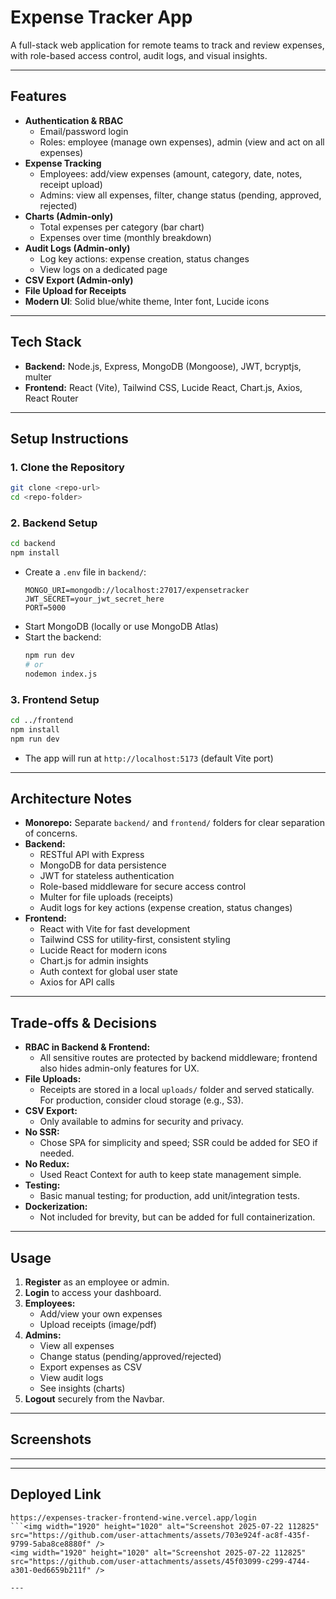 # Expense Tracker App

A full-stack web application for remote teams to track and review expenses, with role-based access control, audit logs, and visual insights.

---

## Features

- **Authentication & RBAC**
  - Email/password login
  - Roles: employee (manage own expenses), admin (view and act on all expenses)
- **Expense Tracking**
  - Employees: add/view expenses (amount, category, date, notes, receipt upload)
  - Admins: view all expenses, filter, change status (pending, approved, rejected)
- **Charts (Admin-only)**
  - Total expenses per category (bar chart)
  - Expenses over time (monthly breakdown)
- **Audit Logs (Admin-only)**
  - Log key actions: expense creation, status changes
  - View logs on a dedicated page
- **CSV Export (Admin-only)**
- **File Upload for Receipts**
- **Modern UI**: Solid blue/white theme, Inter font, Lucide icons

---

## Tech Stack

- **Backend:** Node.js, Express, MongoDB (Mongoose), JWT, bcryptjs, multer
- **Frontend:** React (Vite), Tailwind CSS, Lucide React, Chart.js, Axios, React Router

---

## Setup Instructions

### 1. Clone the Repository
```bash
git clone <repo-url>
cd <repo-folder>
```

### 2. Backend Setup
```bash
cd backend
npm install
```
- Create a `.env` file in `backend/`:
  ```
  MONGO_URI=mongodb://localhost:27017/expensetracker
  JWT_SECRET=your_jwt_secret_here
  PORT=5000
  ```
- Start MongoDB (locally or use MongoDB Atlas)
- Start the backend:
  ```bash
  npm run dev
  # or
  nodemon index.js
  ```

### 3. Frontend Setup
```bash
cd ../frontend
npm install
npm run dev
```
- The app will run at `http://localhost:5173` (default Vite port)

---

## Architecture Notes

- **Monorepo:** Separate `backend/` and `frontend/` folders for clear separation of concerns.
- **Backend:**
  - RESTful API with Express
  - MongoDB for data persistence
  - JWT for stateless authentication
  - Role-based middleware for secure access control
  - Multer for file uploads (receipts)
  - Audit logs for key actions (expense creation, status changes)
- **Frontend:**
  - React with Vite for fast development
  - Tailwind CSS for utility-first, consistent styling
  - Lucide React for modern icons
  - Chart.js for admin insights
  - Auth context for global user state
  - Axios for API calls

---

## Trade-offs & Decisions

- **RBAC in Backend & Frontend:**
  - All sensitive routes are protected by backend middleware; frontend also hides admin-only features for UX.
- **File Uploads:**
  - Receipts are stored in a local `uploads/` folder and served statically. For production, consider cloud storage (e.g., S3).
- **CSV Export:**
  - Only available to admins for security and privacy.
- **No SSR:**
  - Chose SPA for simplicity and speed; SSR could be added for SEO if needed.
- **No Redux:**
  - Used React Context for auth to keep state management simple.
- **Testing:**
  - Basic manual testing; for production, add unit/integration tests.
- **Dockerization:**
  - Not included for brevity, but can be added for full containerization.

---

## Usage

1. **Register** as an employee or admin.
2. **Login** to access your dashboard.
3. **Employees:**
   - Add/view your own expenses
   - Upload receipts (image/pdf)
4. **Admins:**
   - View all expenses
   - Change status (pending/approved/rejected)
   - Export expenses as CSV
   - View audit logs
   - See insights (charts)
5. **Logout** securely from the Navbar.

---

## Screenshots





   
---

---
## Deployed Link

```
https://expenses-tracker-frontend-wine.vercel.app/login
```<img width="1920" height="1020" alt="Screenshot 2025-07-22 112825" src="https://github.com/user-attachments/assets/703e924f-ac8f-435f-9799-5aba8ce8880f" />
<img width="1920" height="1020" alt="Screenshot 2025-07-22 112825" src="https://github.com/user-attachments/assets/45f03099-c299-4744-a301-0ed6659b211f" />

---
